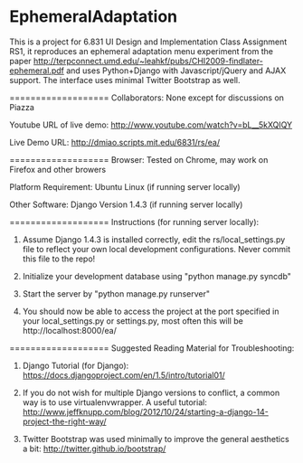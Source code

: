 EphemeralAdaptation
===================

This is a project for 6.831 UI Design and Implementation Class Assignment RS1, it reproduces an ephemeral adaptation menu experiment from the paper http://terpconnect.umd.edu/~leahkf/pubs/CHI2009-findlater-ephemeral.pdf and uses Python+Django with Javascript/jQuery and AJAX support. The interface uses minimal Twitter Bootstrap as well.

===================
Collaborators: None except for discussions on Piazza

Youtube URL of live demo: http://www.youtube.com/watch?v=bL__5kXQIQY

Live Demo URL: http://dmiao.scripts.mit.edu/6831/rs/ea/

===================
Browser: Tested on Chrome, may work on Firefox and other browers

Platform Requirement: Ubuntu Linux (if running server locally)

Other Software: Django Version 1.4.3 (if running server locally)

===================
Instructions (for running server locally):

1. Assume Django 1.4.3 is installed correctly, edit the 
rs/local_settings.py file to reflect your own local development
configurations. Never commit this file to the repo!

2. Initialize your development database using "python manage.py syncdb"

3. Start the server by "python manage.py runserver"

4. You should now be able to access the project at the port specified
in your local_settings.py or settings.py, most often this will be 
http://localhost:8000/ea/

===================
Suggested Reading Material for Troubleshooting:

1. Django Tutorial (for Django): https://docs.djangoproject.com/en/1.5/intro/tutorial01/

2. If you do not wish for multiple Django versions to conflict, a common way is to use
virtualenvwrapper. A useful tutorial: http://www.jeffknupp.com/blog/2012/10/24/starting-a-django-14-project-the-right-way/

3. Twitter Bootstrap was used minimally to improve the general aesthetics a bit:
http://twitter.github.io/bootstrap/
